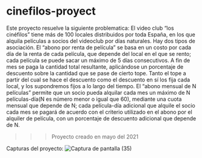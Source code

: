 # cinefilos-proyect
Este proyecto resuelve la siguiente problematica:
El video club “los cinéfilos” tiene más de 100 locales distribuidos por toda España, en los que alquila películas a socios del videoclub por días naturales. 
Hay dos tipos de asociación. El “abono por renta de película” se basa en un costo por cada día de la renta de cada película, que depende del local en el que se rento; 
cada película se puede  sacar un máximo de 5 días consecutivos. 
A fin de mes se paga la cantidad total resultante, aplicándose un porcentaje de descuento sobre la cantidad que se pase de cierto tope. 
Tanto el tope a partir del cual se hace el descuento como el descuento  en sí los fija cada local, y los supondremos fijos a lo largo del tiempo. 
El “abono mensual de N películas” permite  que un socio pueda alquilar cada mes un máximo de N películas-día(N es número menor o igual que 60), mediante una cuota mensual 
que depende de N; cada película-día adicional que alquile el socio cada mes se pagará de acuerdo con el criterio utilizado en el abono por el alquiler de película, 
con un porcentaje de descuento adicional que depende de N.

>>>Proyecto creado en mayo del 2021

Capturas del proyecto:
![Captura de pantalla (35)](https://user-images.githubusercontent.com/118093990/233717735-9df1928e-5b70-41cc-92cb-7f4ca3843a1e.png)
